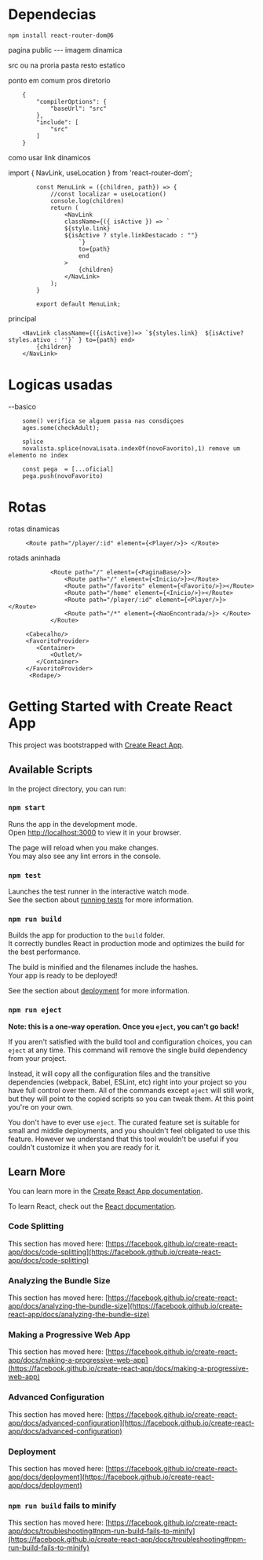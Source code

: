 # Dependecias

    npm install react-router-dom@6

pagina public --- imagem dinamica 

src ou na proria  pasta resto estatico

ponto em comum pros diretorio

        {
            "compilerOptions": {
                "baseUrl": "src"
            },
            "include": [
                "src"
            ]
        }


como usar link dinamicos

import { NavLink, useLocation } from 'react-router-dom';

            const MenuLink = ({children, path}) => {
                //const localizar = useLocation()
                console.log(children)
                return (
                    <NavLink 
                    className={({ isActive }) => `
                    ${style.link}
                    ${isActive ? style.linkDestacado : ""}
                        `}
                        to={path}
                        end
                    > 
                        {children}
                    </NavLink>
                );
            }
            
            export default MenuLink;


principal 

        <NavLink className={({isActive})=> `${styles.link}  ${isActive? styles.ativo : ''}` } to={path} end>
            {children}
        </NavLink>

# Logicas usadas

--basico

        some() verifica se alguem passa nas consdiçoes 
        ages.some(checkAdult);

        splice
        novalista.splice(novaLisata.indexOf(novoFavorito),1) remove um elemento no index 
        
        const pega  = [...oficial]
        pega.push(novoFavorito) 


# Rotas

rotas dinamicas

         <Route path="/player/:id" element={<Player/>}> </Route>



rotads aninhada

                <Route path="/" element={<PaginaBase/>}>
                    <Route path="/" element={<Inicio/>}></Route>
                    <Route path="/favorito" element={<Favorito/>}></Route>
                    <Route path="/home" element={<Inicio/>}></Route>
                    <Route path="/player/:id" element={<Player/>}> </Route>
                    <Route path="/*" element={<NaoEncontrada/>}> </Route>
                </Route>

         <Cabecalho/>
         <FavoritoProvider>
            <Container>
                <Outlet/>
            </Container>
         </FavoritoProvider>
          <Rodape/>

# Getting Started with Create React App

This project was bootstrapped with [Create React App](https://github.com/facebook/create-react-app).

## Available Scripts

In the project directory, you can run:

### `npm start`

Runs the app in the development mode.\
Open [http://localhost:3000](http://localhost:3000) to view it in your browser.

The page will reload when you make changes.\
You may also see any lint errors in the console.

### `npm test`

Launches the test runner in the interactive watch mode.\
See the section about [running tests](https://facebook.github.io/create-react-app/docs/running-tests) for more information.

### `npm run build`

Builds the app for production to the `build` folder.\
It correctly bundles React in production mode and optimizes the build for the best performance.

The build is minified and the filenames include the hashes.\
Your app is ready to be deployed!

See the section about [deployment](https://facebook.github.io/create-react-app/docs/deployment) for more information.

### `npm run eject`

**Note: this is a one-way operation. Once you `eject`, you can't go back!**

If you aren't satisfied with the build tool and configuration choices, you can `eject` at any time. This command will remove the single build dependency from your project.

Instead, it will copy all the configuration files and the transitive dependencies (webpack, Babel, ESLint, etc) right into your project so you have full control over them. All of the commands except `eject` will still work, but they will point to the copied scripts so you can tweak them. At this point you're on your own.

You don't have to ever use `eject`. The curated feature set is suitable for small and middle deployments, and you shouldn't feel obligated to use this feature. However we understand that this tool wouldn't be useful if you couldn't customize it when you are ready for it.

## Learn More

You can learn more in the [Create React App documentation](https://facebook.github.io/create-react-app/docs/getting-started).

To learn React, check out the [React documentation](https://reactjs.org/).

### Code Splitting

This section has moved here: [https://facebook.github.io/create-react-app/docs/code-splitting](https://facebook.github.io/create-react-app/docs/code-splitting)

### Analyzing the Bundle Size

This section has moved here: [https://facebook.github.io/create-react-app/docs/analyzing-the-bundle-size](https://facebook.github.io/create-react-app/docs/analyzing-the-bundle-size)

### Making a Progressive Web App

This section has moved here: [https://facebook.github.io/create-react-app/docs/making-a-progressive-web-app](https://facebook.github.io/create-react-app/docs/making-a-progressive-web-app)

### Advanced Configuration

This section has moved here: [https://facebook.github.io/create-react-app/docs/advanced-configuration](https://facebook.github.io/create-react-app/docs/advanced-configuration)

### Deployment

This section has moved here: [https://facebook.github.io/create-react-app/docs/deployment](https://facebook.github.io/create-react-app/docs/deployment)

### `npm run build` fails to minify

This section has moved here: [https://facebook.github.io/create-react-app/docs/troubleshooting#npm-run-build-fails-to-minify](https://facebook.github.io/create-react-app/docs/troubleshooting#npm-run-build-fails-to-minify)
